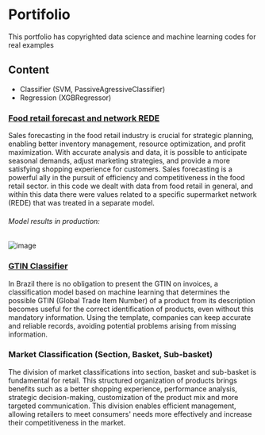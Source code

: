 # Portifolio

This portfolio has copyrighted data science and machine learning codes for real examples

## Content

- Classifier (SVM, PassiveAgressiveClassifier) 
- Regression (XGBRegressor)

### [Food retail forecast and network REDE](https://github.com/Gpaiva2814/Machine-Learning-Portifolio/blob/main/Previsao_varejoREDE.ipynb)

Sales forecasting in the food retail industry is crucial for strategic planning, enabling better inventory management, resource optimization, and profit maximization. With accurate analysis and data, it is possible to anticipate seasonal demands, adjust marketing strategies, and provide a more satisfying shopping experience for customers. Sales forecasting is a powerful ally in the pursuit of efficiency and competitiveness in the food retail sector.
in this code we dealt with data from food retail in general, and within this data there were values ​​related to a specific supermarket network (REDE) that was treated in a separate model.
###### Model results in production:
![image](https://github.com/Gpaiva2814/Machine-Learning-Portifolio/assets/123079404/35ebf6e0-f851-444f-b2b4-15d69953540a)


### [GTIN Classifier](https://github.com/Gpaiva2814/Machine-Learning-Portifolio/blob/main/GTINClassifier.ipynb)

In Brazil there is no obligation to present the GTIN on invoices, a classification model based on machine learning that determines the possible GTIN (Global Trade Item Number) of a product from its description becomes useful for the
 correct identification of products, even without this mandatory information. Using the template, companies can keep accurate and reliable records, avoiding potential problems arising from missing information.

 ### Market Classification (Section, Basket, Sub-basket)

The division of market classifications into section, basket and sub-basket is fundamental for retail. This structured organization of products brings benefits such as a better shopping experience, performance analysis, strategic decision-making, customization of the product mix and more targeted communication. This division enables efficient management, allowing retailers to meet consumers' needs more effectively and increase their competitiveness in the market.
